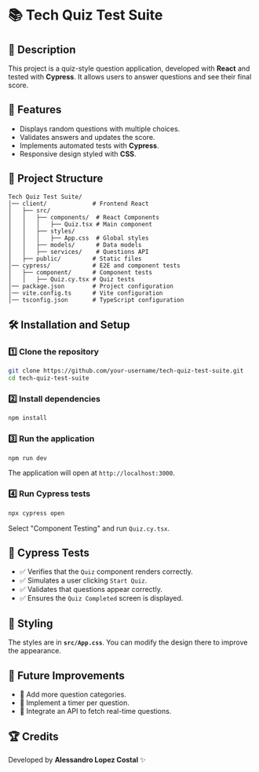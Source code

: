 # 📚 Tech Quiz Test Suite

## 🚀 Description
This project is a quiz-style question application, developed with **React** and tested with **Cypress**. It allows users to answer questions and see their final score.

## 🎯 Features
- Displays random questions with multiple choices.
- Validates answers and updates the score.
- Implements automated tests with **Cypress**.
- Responsive design styled with **CSS**.

## 📂 Project Structure
```
Tech Quiz Test Suite/
│── client/             # Frontend React
│   ├── src/
│   │   ├── components/  # React Components
│   │   │   ├── Quiz.tsx # Main component
│   │   ├── styles/
│   │   │   ├── App.css  # Global styles
│   │   ├── models/      # Data models
│   │   ├── services/    # Questions API
│   ├── public/         # Static files
│── cypress/            # E2E and component tests
│   ├── component/      # Component tests
│   │   ├── Quiz.cy.tsx # Quiz tests
│── package.json        # Project configuration
│── vite.config.ts      # Vite configuration
│── tsconfig.json       # TypeScript configuration
```

## 🛠️ Installation and Setup
### 1️⃣ **Clone the repository**
```bash
git clone https://github.com/your-username/tech-quiz-test-suite.git
cd tech-quiz-test-suite
```

### 2️⃣ **Install dependencies**
```bash
npm install
```

### 3️⃣ **Run the application**
```bash
npm run dev
```
The application will open at `http://localhost:3000`.

### 4️⃣ **Run Cypress tests**
```bash
npx cypress open
```
Select "Component Testing" and run `Quiz.cy.tsx`.

## 🧪 Cypress Tests
- ✅ Verifies that the `Quiz` component renders correctly.
- ✅ Simulates a user clicking `Start Quiz`.
- ✅ Validates that questions appear correctly.
- ✅ Ensures the `Quiz Completed` screen is displayed.

## 🎨 Styling
The styles are in **`src/App.css`**. You can modify the design there to improve the appearance.

## 📌 Future Improvements
- 🔹 Add more question categories.
- 🔹 Implement a timer per question.
- 🔹 Integrate an API to fetch real-time questions.

## 🏆 Credits
Developed by **Alessandro Lopez Costal** ✨
